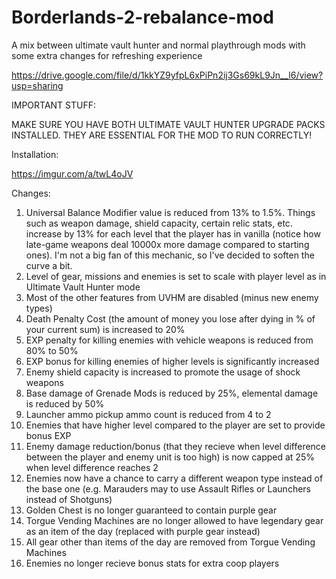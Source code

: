 # Borderlands-2-rebalance-mod
A mix between ultimate vault hunter and normal playthrough mods with some extra changes for refreshing experience

https://drive.google.com/file/d/1kkYZ9yfpL6xPiPn2ij3Gs69kL9Jn__l6/view?usp=sharing

IMPORTANT STUFF:

MAKE SURE YOU HAVE BOTH ULTIMATE VAULT HUNTER UPGRADE PACKS INSTALLED. THEY ARE ESSENTIAL FOR THE MOD TO RUN CORRECTLY!

Installation:

https://imgur.com/a/twL4oJV

Changes:

1. Universal Balance Modifier value is reduced from 13% to 1.5%. Things such as weapon damage, shield capacity, certain relic stats, etc. increase by 13% for each level that the player has in vanilla (notice how late-game weapons deal 10000x more damage compared to starting ones). I'm not a big fan of this mechanic, so I've decided to soften the curve a bit.
2. Level of gear, missions and enemies is set to scale with player level as in Ultimate Vault Hunter mode
3. Most of the other features from UVHM are disabled (minus new enemy types)
4. Death Penalty Cost (the amount of money you lose after dying in % of your current sum) is increased to 20%
5. EXP penalty for killing enemies with vehicle weapons is reduced from 80% to 50%
6. EXP bonus for killing enemies of higher levels is significantly increased
7. Enemy shield capacity is increased to promote the usage of shock weapons
8. Base damage of Grenade Mods is reduced by 25%, elemental damage is reduced by 50%
9. Launcher ammo pickup ammo count is reduced from 4 to 2
10. Enemies that have higher level compared to the player are set to provide bonus EXP
11. Enemy damage reduction/bonus (that they recieve when level difference between the player and enemy unit is too high) is now capped at 25% when level difference reaches 2
12. Enemies now have a chance to carry a different weapon type instead of the base one (e.g. Marauders may to use Assault Rifles or Launchers instead of Shotguns)
13. Golden Chest is no longer guaranteed to contain purple gear
14. Torgue Vending Machines are no longer allowed to have legendary gear as an item of the day (replaced with purple gear instead)
15. All gear other than items of the day are removed from Torgue Vending Machines
16. Enemies no longer recieve bonus stats for extra coop players
